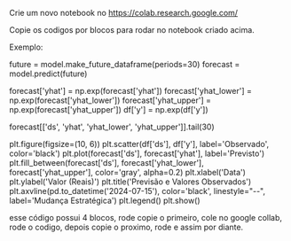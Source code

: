 Crie um novo notebook no https://colab.research.google.com/

Copie os codigos por blocos para rodar no notebook criado acima.

Exemplo:

future = model.make_future_dataframe(periods=30)
forecast = model.predict(future)

forecast['yhat'] = np.exp(forecast['yhat'])
forecast['yhat_lower'] = np.exp(forecast['yhat_lower'])
forecast['yhat_upper'] = np.exp(forecast['yhat_upper'])
df['y'] = np.exp(df['y'])

forecast[['ds', 'yhat', 'yhat_lower', 'yhat_upper']].tail(30)

plt.figure(figsize=(10, 6))
plt.scatter(df['ds'], df['y'], label='Observado', color='black')
plt.plot(forecast['ds'], forecast['yhat'], label='Previsto')
plt.fill_between(forecast['ds'], forecast['yhat_lower'], forecast['yhat_upper'], color='gray', alpha=0.2)
plt.xlabel('Data')
plt.ylabel('Valor (Reais)')
plt.title('Previsão e Valores Observados')
plt.axvline(pd.to_datetime('2024-07-15'), color='black', linestyle="--", label='Mudança Estratégica')
plt.legend()
plt.show()

esse código possui 4 blocos, rode copie o primeiro, cole no google collab, rode o codigo, depois copie o proximo, rode e assim por diante.
